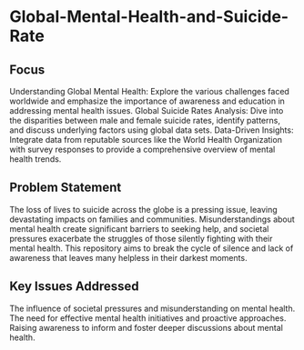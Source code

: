 # Global-Mental-Health-and-Suicide-Rate
## Focus 
Understanding Global Mental Health: Explore the various challenges faced worldwide and emphasize the importance of awareness and education in addressing mental health issues.
Global Suicide Rates Analysis: Dive into the disparities between male and female suicide rates, identify patterns, and discuss underlying factors using global data sets.
Data-Driven Insights: Integrate data from reputable sources like the World Health Organization with survey responses to provide a comprehensive overview of mental health trends.
## Problem Statement
The loss of lives to suicide across the globe is a pressing issue, leaving devastating impacts on families and communities. Misunderstandings about mental health create significant barriers to seeking help, and societal pressures exacerbate the struggles of those silently fighting with their mental health. This repository aims to break the cycle of silence and lack of awareness that leaves many helpless in their darkest moments.

## Key Issues Addressed
The influence of societal pressures and misunderstanding on mental health.
The need for effective mental health initiatives and proactive approaches.
Raising awareness to inform and foster deeper discussions about mental health.
